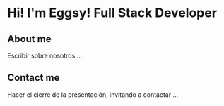# Hi! I'm Eggsy! Full Stack Developer


## About me
Escribir sobre nosotros ...

## Contact me
Hacer el cierre de la presentación, invitando a contactar ...

